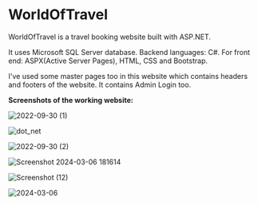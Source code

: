# WorldOfTravel


WorldOfTravel is a travel booking website built with ASP.NET.

It uses Microsoft SQL Server database.
Backend languages: C#.
For front end: ASPX(Active Server Pages), HTML, CSS and Bootstrap.

I've used some master pages too in this website which contains headers and footers of the website.
It contains Admin Login too.

**Screenshots of the working website:**

![2022-09-30 (1)](https://github.com/Aniket-3103/WorldOfTravel/assets/152020923/8f169778-518c-483b-829c-6a96d476da94)


![dot_net](https://github.com/Aniket-3103/WorldOfTravel/assets/152020923/b5291659-3786-45d9-94cf-686bc2686732)


![2022-09-30 (2)](https://github.com/Aniket-3103/WorldOfTravel/assets/152020923/c2ede374-2c98-4935-8f5d-635c01c67c17)


![Screenshot 2024-03-06 181614](https://github.com/Aniket-3103/WorldOfTravel/assets/152020923/064067dd-7349-40f7-a0cc-31deb420eae4)


![Screenshot (12)](https://github.com/Aniket-3103/WorldOfTravel/assets/152020923/62dbbba7-6d97-4af7-b60f-2aad4adcb68d)


![2024-03-06](https://github.com/Aniket-3103/WorldOfTravel/assets/152020923/77ed4a1b-6e46-4273-94e0-4a973005de91)








